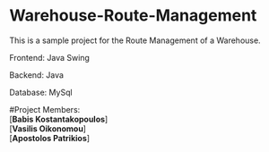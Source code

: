 # Warehouse-Route-Management

This is a sample project for the Route Management of a Warehouse.

Frontend: Java Swing

Backend: Java

Database: MySql

#Project Members:<br>
  [**Babis Kostantakopoulos**]<br>
  [**Vasilis Oikonomou**]<br>
  [**Apostolos Patrikios**]
